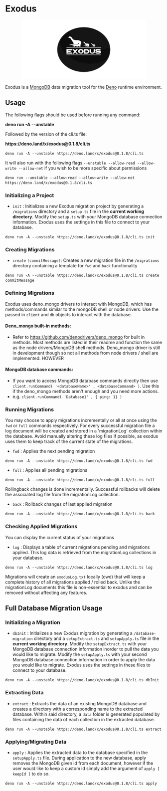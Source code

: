 # Exodus

<p align="center"><img src="exodus-logo-black.png" alt="Exodus logo" width="400" height="190"></p>

Exodus is a [MongoDB](https://www.mongodb.com/) data migration tool for the
[Deno](https://deno.land) runtime environment.

## Usage

The following flags should be used before running any command:

<p><strong>deno run -A --unstable</strong></p>
Followed by the version of the cli.ts file:

<p><strong>https://deno.land/x/exodus@0.1.8/cli.ts</strong></p>

```shell
deno run -A --unstable https://deno.land/x/exodus@0.1.8/cli.ts
```

It will also run with the following flags
`--unstable --allow-read --allow-write --allow-net` if you wish to be more
specific about permissions

```shell
deno run --unstable --allow-read --allow-write --allow-net https://deno.land/x/exodus@0.1.8/cli.ts
```

### Initializing a Project

- `init` : Initializes a new Exodus migration project by generating a
  `/migrations` directory and a `setup.ts` file in the <b>current working
  directory</b>. Modify the `setup.ts` with your MongoDB database connection
  information. Exodus uses the settings in this file to connect to your
  database.

```shell
deno run -A --unstable https://deno.land/x/exodus@0.1.8/cli.ts init
```

### Creating Migrations

- `create` `[commitMessage]`: Creates a new migration file in the `/migrations`
  directory containing a template for `fwd` and `back` functionality

```shell
deno run -A --unstable https://deno.land/x/exodus@0.1.8/cli.ts create commitMessage
```

### Defining Migrations

Exodus uses deno_mongo drivers to interact with MongoDB, which has methods/commands similar to the mongoDB shell or node drivers. Use the passed in `client` and `db` objects to interact with the database.

#### Deno_mongo built-in methods: 
- Refer to https://github.com/denodrivers/deno_mongo for built in methods. Most methods are listed in their readme and function the same as the node drivers/MongoDB shell methods. Deno_mongo driver is still in development though so not all methods from node drivers / shell are implemented. HOWEVER
#### MongoDB database commands:   
- If you want to access MongoDB database commands directly then use `client.runCommand( '<databaseName>' , <databaseCommand> )`. Use this if the deno_mongo methods aren't enough and you need more actions.
- e.g.  `client.runCommand( 'Database1' , { ping: 1} )`

### Running Migrations

You may choose to apply migrations incrementally or all at once using the `fwd`
or `full` commands respectively. For every successful migration file a log
document will be created and stored in a 'migrationLog' collection within the
database. Avoid manually altering these log files if possible, as exodus uses
them to keep track of the current state of the migrations.

- `fwd` : Applies the next pending migration

```shell
deno run -A --unstable https://deno.land/x/exodus@0.1.8/cli.ts fwd
```

- `full` : Applies all pending migrations

```shell
deno run -A --unstable https://deno.land/x/exodus@0.1.8/cli.ts full
```

Rollingback changes is done incrementally. Successful rollbacks will delete the
associated log file from the migrationLog collection.

- `back` : Rollback changes of last applied migration

```shell
deno run -A --unstable https://deno.land/x/exodus@0.1.8/cli.ts back
```

### Checking Applied Migrations

You can display the current status of your migrations

- `log` : Displays a table of current migrations pending and migrations applied.
  This log data is retrieved from the migrationLog collections in your database.

```shell
deno run -A --unstable https://deno.land/x/exodus@0.1.8/cli.ts log
```

Migrations will create an `exodusLog.txt` locally (cwd) that will keep a
complete history of all migrations applied / rolled back. Unlike the
migrationLog documents this file is non-essential to exodus and can be removed
without affecting any features.

## Full Database Migration Usage

### Initializing a Migration

- `dbInit` : Initializes a new Exodus migration by generating a
  `/database-migration` directory and a `setupExtract.ts` and `setupApply.ts`
  file in the <b>current working directory</b>. Modify the `setupExtract.ts`
  with your MongoDB database connection information inorder to pull the data you
  would like to migrate. Modify the `setupApply.ts` with your second MongoDB
  database connection information in order to apply the data you would like to
  migrate. Exodus uses the settings in these files to connect to your database.

```shell
deno run -A --unstable https://deno.land/x/exodus@0.1.8/cli.ts dbInit
```

### Extracting Data

- `extract` : Extracts the data of an existing MongoDB database and creates a
  directory with a corresponding name to the extracted database. Within said
  directory, a `data` folder is generated populated by files containing the data
  of each collection in the extracted database.

```shell
deno run -A --unstable https://deno.land/x/exodus@0.1.8/cli.ts extract
```

### Applying/Migrating Data

- `apply` : Applies the extracted data to the database specified in the
  `setupApply.ts` file. During application to the new database, apply removes
  the MongoDB given id from each document, however if the user would like to
  keep a custom id simply add the argument of `apply [ keepId ]` to do so.

```shell
deno run -A --unstable https://deno.land/x/exodus@0.1.8/cli.ts apply
```
